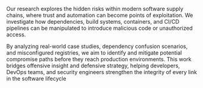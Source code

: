 Our research explores the hidden risks within modern software supply chains, where trust and automation can become points of exploitation. We investigate how dependencies, build systems, containers, and CI/CD pipelines can be manipulated to introduce malicious code or unauthorized access.

By analyzing real-world case studies, dependency confusion scenarios, and misconfigured registries, we aim to identify and mitigate potential compromise paths before they reach production environments. This work bridges offensive insight and defensive strategy, helping developers, DevOps teams, and security engineers strengthen the integrity of every link in the software lifecycle
